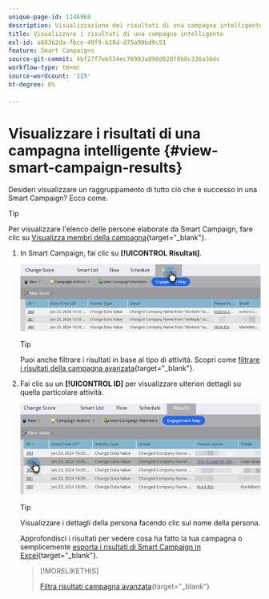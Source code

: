 ```yaml
---
unique-page-id: 1146968
description: Visualizzazione dei risultati di una campagna intelligente - Documentazione di Marketo - Documentazione del prodotto
title: Visualizzare i risultati di una campagna intelligente
exl-id: a883b2da-fbce-49f9-b18d-d75a90bd9c51
feature: Smart Campaigns
source-git-commit: 4bf27f7eb534ec76983a898d020f0b8c336a36dc
workflow-type: tm+mt
source-wordcount: '115'
ht-degree: 0%

---
```


# Visualizzare i risultati di una campagna intelligente {#view-smart-campaign-results}

Desideri visualizzare un raggruppamento di tutto ciò che è successo in una Smart Campaign? Ecco come.

>[!TIP]
>
>Per visualizzare l&#39;elenco delle persone elaborate da Smart Campaign, fare clic su [Visualizza membri della campagna](/help/marketo/product-docs/core-marketo-concepts/smart-campaigns/smart-campaign-data/view-smart-campaign-members.md){target="_blank"}.

1. In Smart Campaign, fai clic su **[!UICONTROL Risultati]**.

   ![](assets/view-smart-campaign-results-1.png)

   >[!TIP]
   >
   >Puoi anche filtrare i risultati in base al tipo di attività. Scopri come [filtrare i risultati della campagna avanzata](/help/marketo/product-docs/core-marketo-concepts/smart-campaigns/smart-campaign-data/filter-smart-campaign-results.md){target="_blank"}.

1. Fai clic su un **[!UICONTROL ID]** per visualizzare ulteriori dettagli su quella particolare attività.

   ![](assets/view-smart-campaign-results-2.png)

   >[!TIP]
   >
   >Visualizzare i dettagli della persona facendo clic sul nome della persona.

   Approfondisci i risultati per vedere cosa ha fatto la tua campagna o semplicemente [esporta i risultati di Smart Campaign in Excel](/help/marketo/product-docs/core-marketo-concepts/smart-campaigns/smart-campaign-data/export-smart-campaign-results-to-excel.md){target="_blank"}.

   >[!MORELIKETHIS]
   >
   >[Filtra risultati campagna avanzata](/help/marketo/product-docs/core-marketo-concepts/smart-campaigns/smart-campaign-data/filter-smart-campaign-results.md){target="_blank"}
